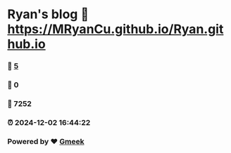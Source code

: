 # Ryan's blog :link: https://MRyanCu.github.io/Ryan.github.io 
### :page_facing_up: [5](https://MRyanCu.github.io/Ryan.github.io/tag.html) 
### :speech_balloon: 0 
### :hibiscus: 7252 
### :alarm_clock: 2024-12-02 16:44:22 
### Powered by :heart: [Gmeek](https://github.com/Meekdai/Gmeek)
